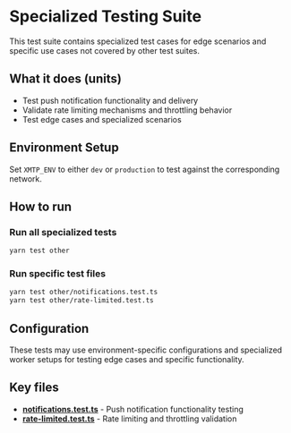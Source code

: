 # Specialized Testing Suite

This test suite contains specialized test cases for edge scenarios and specific use cases not covered by other test suites.

## What it does (units)

- Test push notification functionality and delivery
- Validate rate limiting mechanisms and throttling behavior
- Test edge cases and specialized scenarios

## Environment Setup

Set `XMTP_ENV` to either `dev` or `production` to test against the corresponding network.

## How to run

### Run all specialized tests

```bash
yarn test other
```

### Run specific test files

```bash
yarn test other/notifications.test.ts
yarn test other/rate-limited.test.ts
```

## Configuration

These tests may use environment-specific configurations and specialized worker setups for testing edge cases and specific functionality.

## Key files

- **[notifications.test.ts](./notifications.test.ts)** - Push notification functionality testing
- **[rate-limited.test.ts](./rate-limited.test.ts)** - Rate limiting and throttling validation
